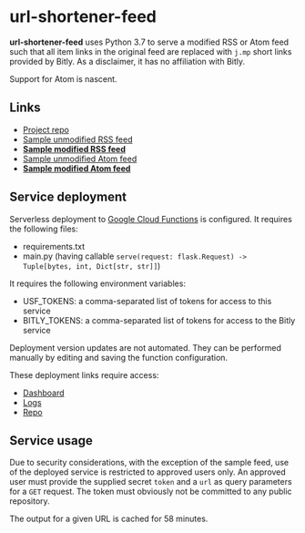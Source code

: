 # url-shortener-feed
**url-shortener-feed** uses Python 3.7 to serve a modified RSS or Atom feed such that all item links in the original
feed are replaced with `j.mp` short links provided by Bitly.
As a disclaimer, it has no affiliation with Bitly.

Support for Atom is nascent.

## Links
* [Project repo](https://github.com/ml-feeds/url-shortener-feed)
* [Sample unmodified RSS feed](https://us-east1-ml-feeds.cloudfunctions.net/kdnuggets)
* [**Sample modified RSS feed**](https://us-east1-ml-feeds.cloudfunctions.net/url-shortener?token=sample&url=https://us-east1-ml-feeds.cloudfunctions.net/kdnuggets)
* [Sample unmodified Atom feed](https://feeds.feedburner.com/blogspot/gJZg)
* [**Sample modified Atom feed**](https://us-east1-ml-feeds.cloudfunctions.net/url-shortener?token=sample&url=https://feeds.feedburner.com/blogspot/gJZg)

## Service deployment
Serverless deployment to [Google Cloud Functions](https://console.cloud.google.com/functions/) is configured.
It requires the following files:
* requirements.txt
* main.py (having callable `serve(request: flask.Request) -> Tuple[bytes, int, Dict[str, str]]`)

It requires the following environment variables:
* USF_TOKENS: a comma-separated list of tokens for access to this service
* BITLY_TOKENS: a comma-separated list of tokens for access to the Bitly service

Deployment version updates are not automated.
They can be performed manually by editing and saving the function configuration.

These deployment links require access:
* [Dashboard](https://console.cloud.google.com/functions/details/us-east1/url-shortener?project=ml-feeds)
* [Logs](https://console.cloud.google.com/logs?service=cloudfunctions.googleapis.com&key1=url-shortener&key2=us-east1&project=ml-feeds)
* [Repo](https://source.cloud.google.com/ml-feeds/github_ml-feeds_url-shortener-feed)

## Service usage
Due to security considerations, with the exception of the sample feed, use of the deployed service is restricted to
approved users only.
An approved user must provide the supplied secret `token` and a `url` as query parameters for a `GET` request.
The token must obviously not be committed to any public repository.

The output for a given URL is cached for 58 minutes.

